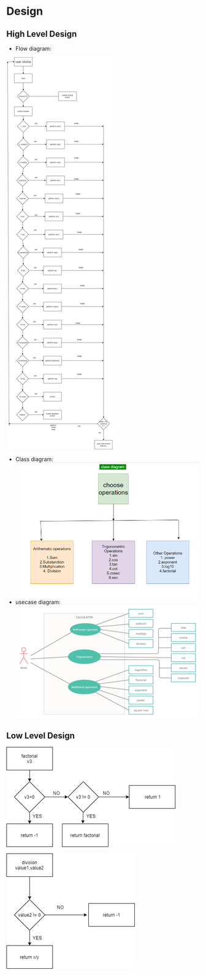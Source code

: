# Design

## High Level Design 

- Flow diagram:

![flow diagram](https://github.com/vemu12/stepin-Scientific-Calculator/blob/main/Images/flow.png)

- Class diagram:
![class diagram](https://github.com/vemu12/stepin-Scientific-Calculator/blob/main/Images/class.png)
- usecase diagram:
![usecase](https://github.com/vemu12/stepin-Scientific-Calculator/blob/main/Images/usecase.png)

## Low Level Design 

![factorial Diagram](https://github.com/vemu12/stepin-Scientific-Calculator/blob/main/Images/low1.png)



![Division](https://github.com/vemu12/stepin-Scientific-Calculator/blob/main/Images/low2.png)
